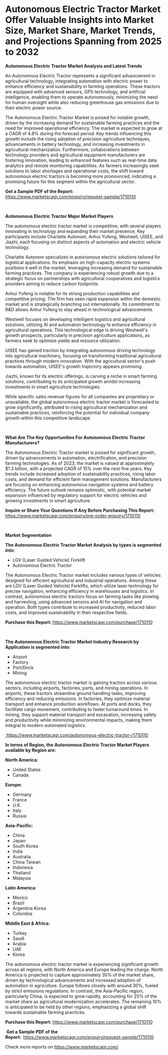 <p><h1>Autonomous Electric Tractor Market Offer Valuable Insights into Market Size, Market Share, Market Trends, and Projections Spanning from 2025 to 2032</h1></p><p><strong>Autonomous Electric Tractor Market Analysis and Latest Trends</strong></p>
<p><p>An Autonomous Electric Tractor represents a significant advancement in agricultural technology, integrating automation with electric power to enhance efficiency and sustainability in farming operations. These tractors are equipped with advanced sensors, GPS technology, and artificial intelligence, enabling them to operate autonomously, minimizing the need for human oversight while also reducing greenhouse gas emissions due to their electric power source.</p><p>The Autonomous Electric Tractor Market is poised for notable growth, driven by the increasing demand for sustainable farming practices and the need for improved operational efficiency. The market is expected to grow at a CAGR of 4.8% during the forecast period. Key trends influencing this growth include the rising adoption of precision agriculture techniques, advancements in battery technology, and increasing investments in agricultural mechanization. Furthermore, collaborations between technology providers and agricultural equipment manufacturers are fostering innovation, leading to enhanced features such as real-time data analytics and remote monitoring capabilities. As farmers increasingly seek solutions to labor shortages and operational costs, the shift toward autonomous electric tractors is becoming more pronounced, indicating a promising future for this segment within the agricultural sector.</p></p>
<p><strong>Get a Sample PDF of the Report:&nbsp;</strong> <a href="https://www.marketscagr.com/enquiry/request-sample/1710110?utm_campaign=1902&utm_medium=2&utm_source=Github&utm_content=ia&utm_term=10012025&utm_id=autonomous-electric-tractor">https://www.marketscagr.com/enquiry/request-sample/1710110</a></p>
<p>&nbsp;</p>
<p><strong>Autonomous Electric Tractor Major Market Players</strong></p>
<p><p>The autonomous electric tractor market is competitive, with several players innovating in technology and expanding their market presence. Key participants include Charlatte Autonom, Anhui Yufeng, Westwell, UISEE, and Jiazhi, each focusing on distinct aspects of automation and electric vehicle technology.</p><p>Charlatte Autonom specializes in autonomous electric solutions tailored for logistical applications. Its emphasis on high-capacity electric systems positions it well in the market, leveraging increasing demand for sustainable farming practices. The company is experiencing robust growth due to a strategic focus on partnerships with agricultural cooperatives and logistics providers aiming to reduce carbon footprints.</p><p>Anhui Yufeng is notable for its strong production capabilities and competitive pricing. The firm has seen rapid expansion within the domestic market and is strategically branching out internationally. Its commitment to R&D allows Anhui Yufeng to stay ahead in technological advancements.</p><p>Westwell focuses on developing intelligent logistics and agricultural solutions, utilizing AI and automation technology to enhance efficiency in agricultural operations. This technological edge is driving Westwell's growth prospects, particularly in precision agriculture applications, as farmers seek to optimize yields and resource utilization.</p><p>UISEE has gained traction by integrating autonomous driving technology into agricultural machinery, focusing on transforming traditional agricultural practices through modern innovation. With the agricultural sector's push towards automation, UISEE's growth trajectory appears promising.</p><p>Jiazhi, known for its electric offerings, is carving a niche in smart farming solutions, contributing to its anticipated growth amidst increasing investments in smart agriculture technologies.</p><p>While specific sales revenue figures for all companies are proprietary or unavailable, the global autonomous electric tractor market is forecasted to grow significantly, attributed to rising agricultural mechanization and sustainable practices, reinforcing the potential for individual company growth within this competitive landscape.</p></p>
<p>&nbsp;</p>
<p><strong>What Are The Key Opportunities For Autonomous Electric Tractor Manufacturers?</strong></p>
<p><p>The Autonomous Electric Tractor market is poised for significant growth, driven by advancements in automation, electrification, and precision farming technologies. As of 2023, the market is valued at approximately $1.3 billion, with a projected CAGR of 15% over the next five years. Key trends include increased adoption of sustainability practices, rising labor costs, and demand for efficient farm management solutions. Manufacturers are focusing on enhancing autonomous navigation systems and battery efficiency. The future outlook remains optimistic, with potential market expansion influenced by regulatory support for electric vehicles and growing investments in smart agriculture.</p></p>
<p><strong>Inquire or Share Your Questions If Any Before Purchasing This Report:</strong> <a href="https://www.marketscagr.com/enquiry/pre-order-enquiry/1710110?utm_campaign=1902&utm_medium=2&utm_source=Github&utm_content=ia&utm_term=10012025&utm_id=autonomous-electric-tractor">https://www.marketscagr.com/enquiry/pre-order-enquiry/1710110</a></p>
<p>&nbsp;</p>
<p><strong>Market Segmentation</strong></p>
<p><strong>The Autonomous Electric Tractor Market Analysis by types is segmented into:</strong></p>
<p><ul><li>LGV (Laser Guided Vehicle) Forklift</li><li>Autonomous Electric Tractor</li></ul></p>
<p><p>The Autonomous Electric Tractor market includes various types of vehicles designed for efficient agricultural and industrial operations. Among these are LGV (Laser Guided Vehicle) Forklifts, which utilize laser technology for precise navigation, enhancing efficiency in warehouses and logistics. In contrast, autonomous electric tractors focus on farming tasks like plowing and harvesting, using advanced sensors and AI for navigation and operation. Both types contribute to increased productivity, reduced labor costs, and improved sustainability in their respective fields.</p></p>
<p><strong>Purchase this Report:&nbsp;</strong><a href="https://www.marketscagr.com/purchase/1710110?utm_campaign=1902&utm_medium=2&utm_source=Github&utm_content=ia&utm_term=10012025&utm_id=autonomous-electric-tractor">https://www.marketscagr.com/purchase/1710110</a></p>
<p>&nbsp;</p>
<p><strong>The Autonomous Electric Tractor Market Industry Research by Application is segmented into:</strong></p>
<p><ul><li>Airport</li><li>Factory</li><li>Port/Dock</li><li>Mining</li></ul></p>
<p><p>The autonomous electric tractor market is gaining traction across various sectors, including airports, factories, ports, and mining operations. In airports, these tractors streamline ground handling tasks, improving efficiency and reducing emissions. In factories, they optimize material transport and enhance production workflows. At ports and docks, they facilitate cargo movement, contributing to faster turnaround times. In mining, they support material transport and excavation, increasing safety and productivity while minimizing environmental impacts, making them integral to modern automated logistics.</p></p>
<p><a href="https://www.marketscagr.com/autonomous-electric-tractor-r1710110?utm_campaign=1902&utm_medium=2&utm_source=Github&utm_content=ia&utm_term=10012025&utm_id=autonomous-electric-tractor">&nbsp;https://www.marketscagr.com/autonomous-electric-tractor-r1710110</a></p>
<p><strong>In terms of Region, the Autonomous Electric Tractor Market Players available by Region are:</strong></p>
<p>
    <p> <strong> North America: </strong>
        <ul>
            <li>United States</li>
            <li>Canada</li>
        </ul>
        </p> 
    <p> <strong> Europe: </strong>
        <ul>
            <li>Germany</li>
            <li>France</li>
            <li>U.K.</li>
            <li>Italy</li>
            <li>Russia</li>
        </ul>
        </p> 
    <p> <strong> Asia-Pacific: </strong>
        <ul>
            <li>China</li>
            <li>Japan</li>
            <li>South Korea</li>
            <li>India</li>
            <li>Australia</li>
            <li>China Taiwan</li>
            <li>Indonesia</li>
            <li>Thailand</li>
            <li>Malaysia</li>
        </ul>
        </p> 
    <p> <strong> Latin America: </strong>
        <ul>
            <li>Mexico</li>
            <li>Brazil</li>
            <li>Argentina Korea</li>
            <li>Colombia</li>
        </ul>
        </p> 
    <p> <strong> Middle East & Africa: </strong>
        <ul>
            <li>Turkey</li>
            <li>Saudi</li>
            <li>Arabia</li>
            <li>UAE</li>
            <li>Korea</li>
        </ul>
    </p>
    </p>
<p><p>The autonomous electric tractor market is experiencing significant growth across all regions, with North America and Europe leading the charge. North America is projected to capture approximately 35% of the market share, driven by technological advancements and increased adoption of automation in agriculture. Europe follows closely with around 30%, fueled by strict emissions regulations. In contrast, the Asia-Pacific region, particularly China, is expected to grow rapidly, accounting for 25% of the market share as agricultural modernization accelerates. The remaining 10% is anticipated to be held by other regions, emphasizing a global shift towards sustainable farming practices.</p></p>
<p><strong>Purchase this Report: </strong><a href="https://www.marketscagr.com/purchase/1710110?utm_campaign=1902&utm_medium=2&utm_source=Github&utm_content=ia&utm_term=10012025&utm_id=autonomous-electric-tractor">https://www.marketscagr.com/purchase/1710110</a></p>
<p>&nbsp;<strong>Get a Sample PDF of the Report:&nbsp;&nbsp;</strong><a href="https://www.marketscagr.com/enquiry/request-sample/1710110?utm_campaign=1902&utm_medium=2&utm_source=Github&utm_content=ia&utm_term=10012025&utm_id=autonomous-electric-tractor">https://www.marketscagr.com/enquiry/request-sample/1710110</a></p>
<p><strong></strong></p>
<p>Check more reports on <a href="https://www.marketscagr.com/?utm_campaign=1902&utm_medium=2&utm_source=Github&utm_content=ia&utm_term=10012025&utm_id=autonomous-electric-tractor">https://www.marketscagr.com/</a></p>
